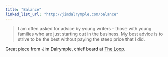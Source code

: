 ```yaml
---
title: "Balance"
linked_list_url: "http://jimdalrymple.com/balance"
---
```

<blockquote><p>
  I am often asked for advice by young writers – those with young families who are just starting out in the business. My best advice is to strive to be the best without paying the steep price that I did.
</p></blockquote>
<p>Great piece from Jim Dalrymple, chief beard at <a href="http://loopinsight.com/">The Loop</a>.</p>

